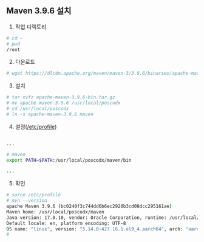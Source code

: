 ## Maven 3.9.6 설치

1. 작업 디렉토리
```sh
# cd ~
# pwd
/root
```

2. 다운로드
```sh
# wget https://dlcdn.apache.org/maven/maven-3/3.9.6/binaries/apache-maven-3.9.6-bin.tar.gz
```
   
3. 설치
```sh
# tar xvfz apache-maven-3.9.6-bin.tar.gz
# mv apache-maven-3.9.6 /usr/local/poscodx
# cd /usr/local/poscodx
# ln -s apache-maven-3.9.6 maven
```
   
4. 설정([/etc/profile](https://github.com/bitacademy-poscodx/rocky-practices/blob/main/lx/etc/profile))
```sh

...

# maven
export PATH=$PATH:/usr/local/poscodx/maven/bin

...

```

5. 확인
```sh
# sorce /etc/profile
# mvn --version
apache Maven 3.9.6 (bc0240f3c744dd6b6ec2920b3cd08dcc295161ae)
Maven home: /usr/local/poscodx/maven
Java version: 17.0.10, vendor: Oracle Corporation, runtime: /usr/local/poscodx/jdk-17.0.10
Default locale: en, platform encoding: UTF-8
OS name: "linux", version: "5.14.0-427.16.1.el9_4.aarch64", arch: "aarch64", family: "unix"
#
```

